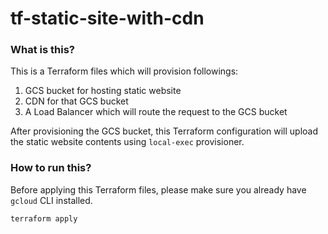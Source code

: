 # tf-static-site-with-cdn

### What is this?
This is a Terraform files which will provision followings:
1. GCS bucket for hosting static website
2. CDN for that GCS bucket
3. A Load Balancer which will route the request to the GCS bucket

After provisioning the GCS bucket, this Terraform configuration will upload the static website contents using `local-exec` provisioner.

### How to run this?
Before applying this Terraform files, please make sure you already have `gcloud` CLI installed.
```
terraform apply
```
